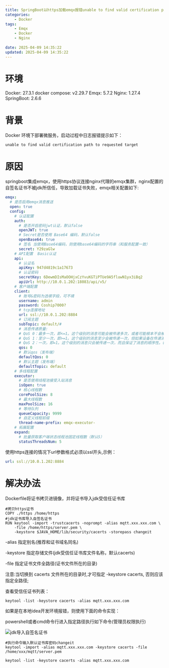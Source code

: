 ```yaml
---
title: SpringBoot以https加载emqx报错unable to find valid certification path to requested target 
categories:
	- Docker
tags: 
	- Emqx
	- Docker
	- Nginx
	
date: 2025-04-09 14:35:22
updated: 2025-04-09 14:35:22
---
```

<!-- toc -->
# <span id="inline-blue">环境</span>

Docker: 27.3.1
docker compose: v2.29.7
Emqx: 5.7.2
Nginx: 1.27.4
SpringBoot: 2.6.6

# <span id="inline-blue">背景</span>

Docker 环境下部署微服务，启动过程中日志报错提示如下：

```shell
unable to find valid certification path to requested target 
```

# <span id="inline-blue">原因</span>

springboot集成emqx，使用https协议连接nginx代理的emqx集群，nginx配置的自签名证书不被jdk所信任，导致加载证书失败，emqx相关配置如下:

```yml
emqx:
  # 是否启用emqx消息推送
  open: true
  config:
    # 认证配置
    auth:
      # 是否开启密码jwt认证，默认false
      openJWT: true
      # Secret是否使用 Base64 编码，默认false
      openBase64: true
      # 签名 当使用Base64编码，则使用base64编码的字符串（和服务配置一致）
      secret: Y29zaGlw
    # API配置  Basic认证
    api:
      # 认证名
      apiKey: 947d4819c1a17673
      # 认证密码
      secretKey: 6DewmDIsMaOOHjxCzYvuKGTiPTUe9A5fluwN1yx3iBq2
      apiUrl: http://10.0.1.202:18083/api/v5/
    # 客户端配置
    client:
      # 账号&密码为选填字段，可不填
      username: admin
      password: Coship7000?
      # tcp连接地址
      url: ssl://10.0.1.202:8884
      # 订阅主题
      subTopic: default/#
      # 消息传递质量:
      # QoS 0：最多一次，即<=1。这个级别的消息可能会被传递多次，或者可能根本不会被传递。这种级别适用于对数据要求不高的情况，丢几个数据影响不大的项目。
      # QoS 1：至少一次，即>=1。这个级别的消息至少会被传递一次，但如果设备在传递消息时出现故障，消息可能会被重发。这种级别适用于一些对消息传递可靠性要求较高的场景，但会增加网络传输的开销和延迟。
      # QoS 2：一次，即=1。这个级别的消息只会被传递一次，而且保证了消息的顺序性。在这个级别下，消息代理会进行两阶段的握手确认。只有在收到最终确认后，消息代理才会认为消息传递完成。QoS 2级别提供了最高的可靠性，但相应地增加了更多的网络开销和延迟。
      qos: 0
      # 默认qos（发布端）
      defaultQos: 0
      # 默认主题（发布端）
      defaultTopic: default
    # 多线程配置
    executor:
      # 是否使用线程池接受入站消息
      isOpen: true
      # 核心线程数
      corePoolSize: 8
      # 最大线程数
      maxPoolSize: 16
      # 等待队列
      queueCapacity: 9999
      # 自定义线程前缀
      thread-name-prefix: emqx-executor-
    # 拓展配置
    expand:
      # 批量获取客户端状态线程池固定线程数（默认5）
      statusThreadsNum: 5
```

使用https连接的情况下url参数格式必须以ssl开头,示例：

```yml
url: ssl://10.0.1.202:8884
```
# <span id="inline-blue">解决办法</span>

Dockerfile将证书拷贝进镜像，并将证书导入jdk受信任证书库

```shell
#拷贝https证书
COPY ./https /home/https
#jdk证书库导入自签名证书
RUN keytool -import -trustcacerts -noprompt -alias mqtt.xxx.xxx.com \
    -file /home/https/server.pem \
    -keystore $JAVA_HOME/lib/security/cacerts -storepass changeit
```

-alias 指定别名(推荐和证书域名同名)

-keystore 指定存储文件(jdk受信任证书库文件名称，默认cacerts)

-file 指定证书文件全路径(证书文件所在的目录)

注意:当切换到 cacerts 文件所在的目录时,才可指定 -keystore cacerts, 否则应该指定全路径;

查看受信任证书列表：

```shell
keytool -list -keystore cacerts -alias mqtt.xxx.xxx.com
```

如果是在本地idea开发环境报错，则使用下面的命令实现：

powershell或者cmd命令行进入指定路径执行如下命令(管理员权限执行)

![jdk导入自签名证书](/images/docker/20250409/docker_20250409_001.png)

```shell
#执行命令输入默认证书库密码changeit
keytool -import -alias mqtt.xxx.xxx.com -keystore cacerts -file /home/xxx/mqtt/server.pem

keytool -list -keystore cacerts -alias mqtt.xxx.xxx.com
```
